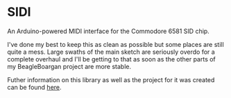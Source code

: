 # SIDI
An Arduino-powered MIDI interface for the Commodore 6581 SID chip.

I've done my best to keep this as clean as possible but some places are still quite a mess. Large swaths of the main sketch are seriously overdo for a complete overhaul and I'll be getting to that as soon as the other parts of my BeagleBoargan project are more stable.

Futher information on this library as well as the project for it was created can be found [here](http://hatestheinternet.com/kraslophone/midi-sid-arduino/sidi).
